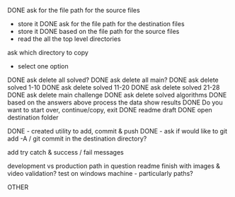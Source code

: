 DONE ask for the file path for the source files
- store it
DONE ask for the file path for the destination files
- store it
DONE based on the file path for the source files
- read the all the top level directories

ask which directory to copy
- select one option

DONE ask delete all solved?
DONE ask delete all main?
DONE ask delete solved 1-10
DONE ask delete solved 11-20
DONE ask delete solved 21-28
DONE ask delete main challenge
DONE ask delete solved algorithms
DONE based on the answers above process the data
show results
DONE Do you want to start over, continue/copy, exit
DONE readme draft
DONE open destination folder

DONE - created utility to add, commit & push
DONE - ask if would like to git add -A / git commit in the destination directory?

add try catch & success / fail messages

development vs production path in question
readme finish with images & video
validation?
test on windows machine - particularly paths?

OTHER